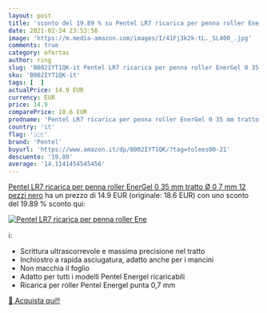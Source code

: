 ```yaml
---
layout: post
title: 'sconto del 19.89 % su Pentel LR7 ricarica per penna roller Ene  '
date: 2021-02-24 23:53:58
image: 'https://m.media-amazon.com/images/I/41Fj3k2k-tL._SL400_.jpg'
comments: true
category: ofertas
author: ring
slug: 'B002IYT1QK-it Pentel LR7 ricarica per penna roller EnerGel 0 35 mm...'
sku: 'B002IYT1QK-it'
tags: [  ]
actualPrice: 14.9 EUR
currency: EUR
price: 14.9
comparePrice: 18.6 EUR
prodname: 'Pentel LR7 ricarica per penna roller EnerGel 0 35 mm tratto  Ø 0 7 mm  12 pezzi nero'
country: 'it'
flag: '🇮🇹'
brand: 'Pentel'
buyurl: 'https://www.amazon.it/dp/B002IYT1QK/?tag=tolees00-21'
descuento: '19.89'
average: '14.1141454545456'
---
```


[Pentel LR7 ricarica per penna roller EnerGel 0 35 mm tratto  Ø 0 7 mm  12 pezzi nero](https://www.amazon.it/dp/B002IYT1QK/?tag=tolees00-21) ha un prezzo di 14.9 EUR (originale: 18.6 EUR) con uno sconto del 19.89 % sconto qui:

[![Pentel LR7 ricarica per penna roller Ene](https://m.media-amazon.com/images/I/41Fj3k2k-tL._SL400_.jpg)](https://www.amazon.it/dp/B002IYT1QK/?tag=tolees00-21)

ℹ️:

- Scrittura ultrascorrevole e massima precisione nel tratto
- Inchiostro a rapida asciugatura, adatto anche per i mancini
- Non macchia il foglio
- Adatto per tutti i modelli Pentel Energel ricaricabili
- Ricarica per roller Pentel Energel punta 0,7 mm

[🛒 Acquista qui!!](https://www.amazon.it/dp/B002IYT1QK/?tag=tolees00-21)
